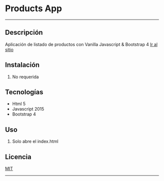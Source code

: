 # Products App
---

## Descripción

Aplicación de listado de productos con Vanilla Javascript & Bootstrap 4
[Ir al sitio](https://FerGuevaraM95.github.io/products-app/)

## Instalación

1. No requerida

## Tecnologías

- Html 5
- Javascript 2015
- Bootstrap 4


## Uso

1. Solo abre el index.html

## Licencia

[MIT](http://opensource.org/licenses/MIT)

---
